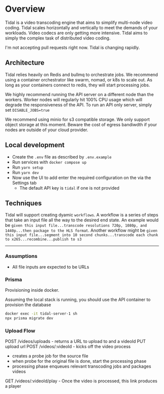 # Overview

Tidal is a video transcoding engine that aims to simplify multi-node video coding. Tidal scales horizontally and vertically to meet the demands of your workloads. Video codecs are only getting more intensive. Tidal aims to simply the complex task of distributed video coding.

I'm not accepting pull requests right now. Tidal is changing rapidly.

## Architecture

Tidal relies heavily on Redis and bullmq to orchestrate jobs. We recommend using a container orchestrator like swarm, nomad, or k8s to scale out. As long as your containers connect to redis, they will start processing jobs.

We highly recommend running the API server on a different node than the workers. Worker nodes will regularly hit 100% CPU usage which will degrade the responsiveness of the API. To run an API only server, simply set `DISABLE_JOBS=true`

We recommend using minio for s3 compatible storage. We only support object storage at this moment. Beware the cost of egress bandiwdth if your nodes are outside of your cloud provider.

## Local development


- Create the `.env` file as described by `.env.example`
- Run services with `docker compose up`
- Run `yarn setup`
- Run `yarn dev`
- Now use the UI to add enter the required configuration on the via the Settings tab
  - The default API key is `tidal` if one is not provided

## Techniques

Tidal will support creating dyamic `workflows`. A workflow is a series of steps that take an input file all the way to the desired end state. An example would be `given this input file...transcode resolutions 720p, 1080p, and 1440p...then package to the HLS format`. Another workflow might be `given this input file...segment into 10 second chunks...transcode each chunk to x265...recombine...publish to s3`

---

### Assumptions

- All file inputs are expected to be URLs

### Prisma

Provisioning inside docker.

Assuming the local stack is running, you should use the API container to provision the database

```sh
docker exec -it tidal-server-1 sh
npx prisma migrate dev
```

### Upload Flow

POST /videos/uploads - returns a URL to upload to and a videoId
PUT upload url
POST /videos/:videoId - kicks off the video process
  - creates a probe job for the source file
  - when probe for the original file is done, start the processing phase
  - processing phase enqueues relevant transcoding jobs and packages videos

GET /videos/:videoId/play - Once the video is processed, this link produces a player
